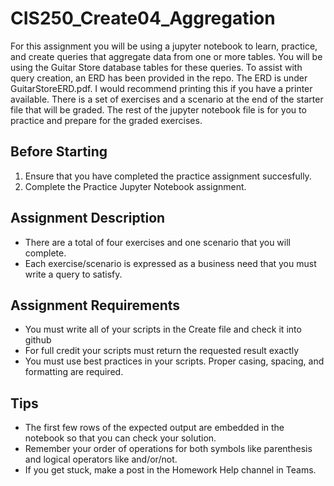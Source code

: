 # CIS250_Create04_Aggregation
For this assignment you will be using a jupyter notebook to learn, practice, and create queries that aggregate data from one or more tables. You will be using the Guitar Store database tables for these queries. To assist with query creation, an ERD has been provided in the repo. The ERD is under GuitarStoreERD.pdf. I would recommend printing this if you have a printer available. There is a set of exercises and a scenario at the end of the starter file that will be graded. The rest of the jupyter notebook file is for you to practice and prepare for the graded exercises.

## Before Starting
1. Ensure that you have completed the practice assignment succesfully.
2. Complete the Practice Jupyter Notebook assignment.

## Assignment Description
* There are a total of four exercises and one scenario that you will complete.
* Each exercise/scenario is expressed as a business need that you must write a query to satisfy.


## Assignment Requirements
* You must write all of your scripts in the Create file and check it into github
* For full credit your scripts must return the requested result exactly
* You must use best practices in your scripts. Proper casing, spacing, and formatting are required.

## Tips
* The first few rows of the expected output are embedded in the notebook so that you can check your solution.
* Remember your order of operations for both symbols like parenthesis and logical operators like and/or/not.
* If you get stuck, make a post in the Homework Help channel in Teams.
